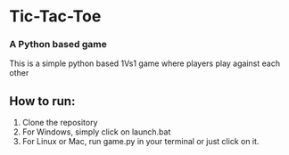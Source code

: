 # Tic-Tac-Toe

### A Python based game
This is a simple python based 1Vs1 game where players play against each other


## How to run:
1. Clone the repository
1. For Windows, simply click on launch.bat
2. For Linux or Mac, run game.py in your terminal or just click on it.
